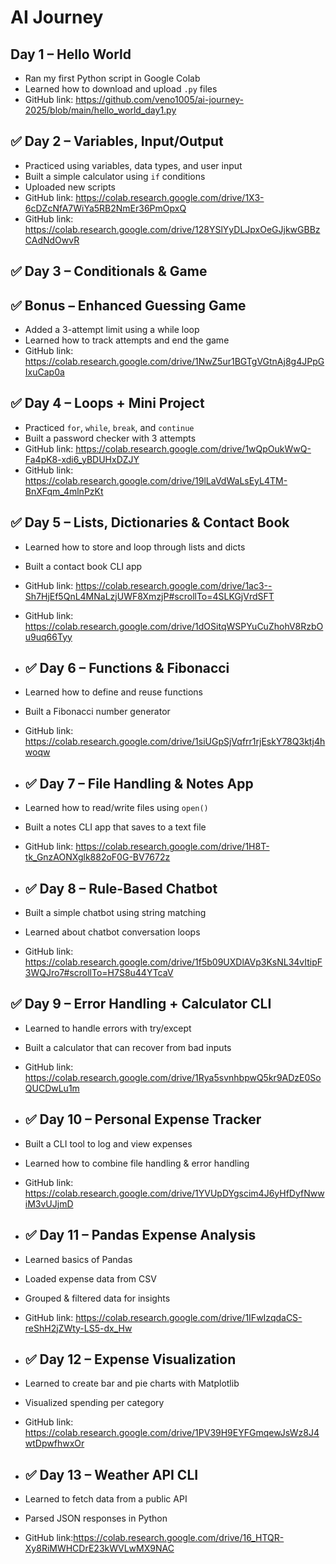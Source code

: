 # AI Journey

## Day 1 – Hello World
- Ran my first Python script in Google Colab
- Learned how to download and upload `.py` files
- GitHub link: https://github.com/veno1005/ai-journey-2025/blob/main/hello_world_day1.py

## ✅ Day 2 – Variables, Input/Output
- Practiced using variables, data types, and user input
- Built a simple calculator using `if` conditions
- Uploaded new scripts
- GitHub link: https://colab.research.google.com/drive/1X3-6cDZcNfA7WiYa5RB2NmEr36PmOpxQ
- GitHub link: https://colab.research.google.com/drive/128YSlYyDLJpxOeGJjkwGBBzCAdNdOwvR

## ✅ Day 3 – Conditionals & Game
## ✅ Bonus – Enhanced Guessing Game
- Added a 3-attempt limit using a while loop
- Learned how to track attempts and end the game
- GitHub link: https://colab.research.google.com/drive/1NwZ5ur1BGTgVGtnAj8g4JPpGIxuCap0a

## ✅ Day 4 – Loops + Mini Project
- Practiced `for`, `while`, `break`, and `continue`
- Built a password checker with 3 attempts
- GitHub link: https://colab.research.google.com/drive/1wQpOukWwQ-Fa4pK8-xdi6_yBDUHxDZJY
- GitHub link: https://colab.research.google.com/drive/19lLaVdWaLsEyL4TM-BnXFqm_4mlnPzKt

## ✅ Day 5 – Lists, Dictionaries & Contact Book
- Learned how to store and loop through lists and dicts
- Built a contact book CLI app
- GitHub link: https://colab.research.google.com/drive/1ac3--Sh7HjEf5QnL4MNaLzjUWF8XmzjP#scrollTo=4SLKGjVrdSFT
- GitHub link: https://colab.research.google.com/drive/1dOSitqWSPYuCuZhohV8RzbOu9uq66Tyy

- ## ✅ Day 6 – Functions & Fibonacci
- Learned how to define and reuse functions
- Built a Fibonacci number generator
- GitHub link: https://colab.research.google.com/drive/1siUGpSjVqfrr1rjEskY78Q3ktj4hwoqw

- ## ✅ Day 7 – File Handling & Notes App
- Learned how to read/write files using `open()`
- Built a notes CLI app that saves to a text file
- GitHub link: https://colab.research.google.com/drive/1H8T-tk_GnzAONXglk882oF0G-BV7672z

- ## ✅ Day 8 – Rule-Based Chatbot
- Built a simple chatbot using string matching
- Learned about chatbot conversation loops
- GitHub link: https://colab.research.google.com/drive/1f5b09UXDlAVp3KsNL34vItipF3WQJro7#scrollTo=H7S8u44YTcaV

## ✅ Day 9 – Error Handling + Calculator CLI
- Learned to handle errors with try/except
- Built a calculator that can recover from bad inputs
- GitHub link: https://colab.research.google.com/drive/1Rya5svnhbpwQ5kr9ADzE0SoQUCDwLu1m

- ## ✅ Day 10 – Personal Expense Tracker
- Built a CLI tool to log and view expenses
- Learned how to combine file handling & error handling
- GitHub link: https://colab.research.google.com/drive/1YVUpDYgscim4J6yHfDyfNwwiM3vUJjmD

- ## ✅ Day 11 – Pandas Expense Analysis
- Learned basics of Pandas
- Loaded expense data from CSV
- Grouped & filtered data for insights
- GitHub link: https://colab.research.google.com/drive/1IFwIzqdaCS-reShH2jZWty-LS5-dx_Hw

- ## ✅ Day 12 – Expense Visualization
- Learned to create bar and pie charts with Matplotlib
- Visualized spending per category
- GitHub link: https://colab.research.google.com/drive/1PV39H9EYFGmqewJsWz8J4wtDpwfhwxOr

- ## ✅ Day 13 – Weather API CLI
- Learned to fetch data from a public API
- Parsed JSON responses in Python
- GitHub link:https://colab.research.google.com/drive/16_HTQR-Xy8RiMWHCDrE23kWVLwMX9NAC

